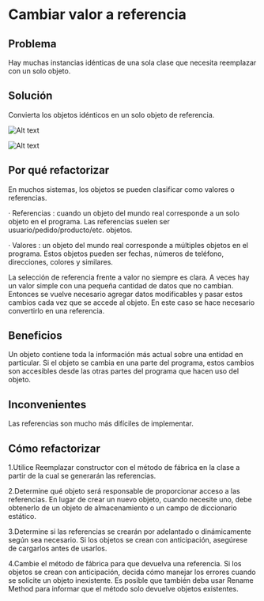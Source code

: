 # Cambiar valor a referencia

## Problema

Hay muchas instancias idénticas de una sola clase que necesita reemplazar con un solo objeto.

## Solución

Convierta los objetos idénticos en un solo objeto de referencia.

![Alt text](https://refactoring.guru/images/refactoring/diagrams/Change%20Value%20to%20Reference%20-%20Before.png?id%3Db2e65e5bb87366e8195bab6933c15250)

![Alt text](https://refactoring.guru/images/refactoring/diagrams/Change%20Value%20to%20Reference%20-%20After.png?id%3D20d3bdea32264097859011bacb4ff19f)

## Por qué refactorizar

En muchos sistemas, los objetos se pueden clasificar como valores o referencias.

· Referencias : cuando un objeto del mundo real corresponde a un solo objeto en el programa. Las referencias suelen ser usuario/pedido/producto/etc. objetos.

· Valores : un objeto del mundo real corresponde a múltiples objetos en el programa. Estos objetos pueden ser fechas, números de teléfono, direcciones, colores y similares.

La selección de referencia frente a valor no siempre es clara. A veces hay un valor simple con una pequeña cantidad de datos que no cambian. Entonces se vuelve necesario agregar datos modificables y pasar estos cambios cada vez que se accede al objeto. En este caso se hace necesario convertirlo en una referencia.

## Beneficios

Un objeto contiene toda la información más actual sobre una entidad en particular. Si el objeto se cambia en una parte del programa, estos cambios son accesibles desde las otras partes del programa que hacen uso del objeto.

## Inconvenientes

Las referencias son mucho más difíciles de implementar.

## Cómo refactorizar

1.Utilice Reemplazar constructor con el método de fábrica en la clase a partir de la cual se generarán las referencias.

2.Determine qué objeto será responsable de proporcionar acceso a las referencias. En lugar de crear un nuevo objeto, cuando necesite uno, debe obtenerlo de un objeto de almacenamiento o un campo de diccionario estático.

3.Determine si las referencias se crearán por adelantado o dinámicamente según sea necesario. Si los objetos se crean con anticipación, asegúrese de cargarlos antes de usarlos.

4.Cambie el método de fábrica para que devuelva una referencia. Si los objetos se crean con anticipación, decida cómo manejar los errores cuando se solicite un objeto inexistente. Es posible que también deba usar Rename Method para informar que el método solo devuelve objetos existentes.